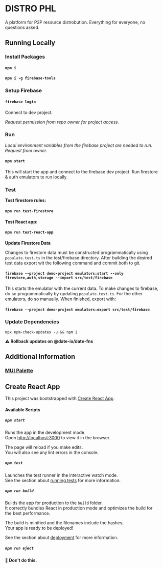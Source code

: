 # DISTRO PHL

A platform for P2P resource distrobution. Everything for everyone, no questions asked.

## Running Locally

### Install Packages

#### `npm i`

#### `npm i -g firebase-tools`

### Setup Firebase

#### `firebase login`

Connect to dev project.

*Request permission from repo owner for project access.*

### Run

*Local environment variables from the firebase project are needed to run. Request from owner.*

#### `npm start`

This will start the app and connect to the firebase dev project. Run firestore & auth emulators to run locally.

### Test

**Test firestore rules:**

#### `npm run test-firestore`

**Test React app:**

#### `npm run test-react-app`

**Update Firestore Data**

Changes to firestore data must be constructed programmatically using `populate.test.ts`
in the test/firebase directory. After building the desired test data export wit the following command and commit both to git.

#### `firebase --project demo-project emulators:start --only firestore,auth,storage --import src/test/firebase`

This starts the emulator with the current data. To make changes to firebase, do so programmatically by updating `populate.test.ts`. For the other emulators, do so manually. When finished, export with:

#### `firebase --project demo-project emulators:export src/test/firebase`

### Update Dependencies

`npx npm-check-updates -u && npm i`

**⚠️ Rollback updates on @date-io/date-fns**

## Additional Information

### [MUI Palette](https://material.io/resources/color/#!/?view.left=0&view.right=0&primary.color=FFA000&primary.text.color=000000&secondary.color=90A4AE)

## Create React App

This project was bootstrapped with [Create React App](https://github.com/facebook/create-react-app).

#### Available Scripts

##### `npm start`

Runs the app in the development mode.\
Open [http://localhost:3000](http://localhost:3000) to view it in the browser.

The page will reload if you make edits.\
You will also see any lint errors in the console.

##### `npm test`

Launches the test runner in the interactive watch mode.\
See the section about [running tests](https://facebook.github.io/create-react-app/docs/running-tests) for more information.

##### `npm run build`

Builds the app for production to the `build` folder.\
It correctly bundles React in production mode and optimizes the build for the best performance.

The build is minified and the filenames include the hashes.\
Your app is ready to be deployed!

See the section about [deployment](https://facebook.github.io/create-react-app/docs/deployment) for more information.

##### `npm run eject`

**🔴 Don't do this.**
